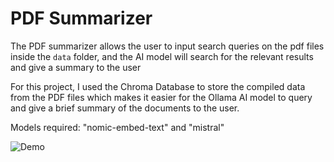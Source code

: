 # PDF Summarizer

The PDF summarizer allows the user to input search queries on the pdf files inside the `data` folder, and the AI model will search for the relevant results and give a summary to the user

For this project, I used the Chroma Database to store the compiled data from the PDF files which makes it easier for the Ollama AI model to query and give a brief summary of the documents to the user.

Models required: "nomic-embed-text" and "mistral"

![Demo](./demo.png)
